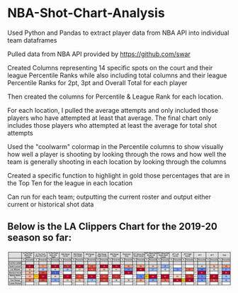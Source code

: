 # NBA-Shot-Chart-Analysis #
Used Python and Pandas to extract player data from NBA API into individual team dataframes

Pulled data from NBA API provided by https://github.com/swar

Created Columns representing 14 specific spots on the court and their league Percentile Ranks while also including total columns and their league Percentile Ranks for 2pt, 3pt and Overall Total for each player

Then created the columns for Percentile & League Rank for each location.

For each location, I pulled the average attempts and only included those players who have attempted at least that average.
The final chart only includes those players who attempted at least the average for total shot attempts

Used the "coolwarm" colormap in the Percentile columns to show visually how well a player is shooting by looking through the rows and how well the team is generally shooting in each location by looking through the columns

Created a specific function to highlight in gold those percentages that are in the Top Ten for the league in each location

Can run for each team; outputting the current roster and output either current or historical shot data
## Below is the LA Clippers Chart for the 2019-20 season so far:


![Alt text](https://github.com/jkalter86/NBA-Shot-Chart-Analysis/blob/master/LA%20Clippers.png)
